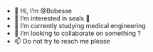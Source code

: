 - 👋 Hi, I’m @Bobesse
- 👀 I’m interested in seals 🦭
- 🌱 I’m currently studying medical engineering
- 💞️ I’m looking to collaborate on something ?
- 📫 Do not try to reach me please

<!---
Bobesse/Bobesse is a ✨ special ✨ repository because its `README.md` (this file) appears on your GitHub profile.
You can click the Preview link to take a look at your changes.
--->
